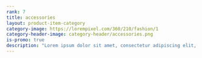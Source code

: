 ```yaml
---
rank: 7
title: accessories
layout: product-item-category
category-image: https://lorempixel.com/360/210/fashion/1
category-header-image: category-header/accessories.png
is-promo: true
description: "Lorem ipsum dolor sit amet, consectetur adipiscing elit, sed do eiusmod tempor incididunt ut labore et dolore magna aliqua."
---
```

